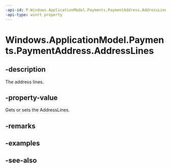 ```yaml
---
-api-id: P:Windows.ApplicationModel.Payments.PaymentAddress.AddressLines
-api-type: winrt property
---
```


<!-- Property syntax
public Windows.Foundation.Collections.IVectorView<string> AddressLines { get;  set; }
-->

# Windows.ApplicationModel.Payments.PaymentAddress.AddressLines

## -description
The address lines.

## -property-value
Gets or sets the AddressLines.

## -remarks

## -examples

## -see-also